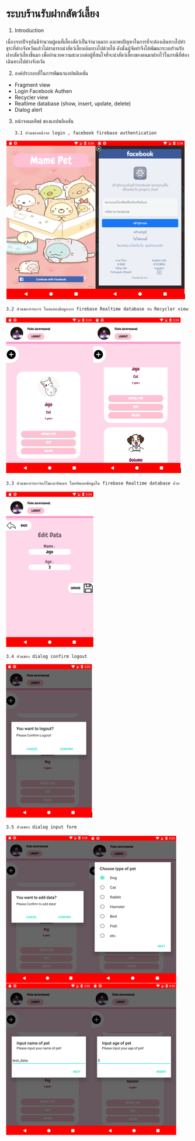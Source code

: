 # ระบบร้านรับฝากสัตว์เลี้ยง
1.	Introduction

เนื่องจากปัจจุบันมีจำนวนผู้คนที่เลี้ยงสัตว์เป็นจำนวนมาก และพบปัญหาในการที่จะต้องเดินทางไปทำธุระที่ต่างจังหวัดแล้วไม่สามารถนำสัตว์เลี้ยงเดินทางไปด้วยได้
ดังนั้นผู้จัดทำจึงได้พัฒนาระบบร้านรับฝากสัตว์เลี้ยงขึ้นมา เพื่ออำนวยความสะดวกต่อผู้ที่สนใจที่จะนำสัตว์เลี้ยงของตนมาฝากไว้ในกรณีที่ต้องเดินทางไปต่างจังหวัด 

2.	องค์ประกอบที่ในการพัฒนาแอปพลิเคชัน
- Fragment view
-	Login Facebook Authen
- Recycler view
- Realtime database (show, insert, update, delete)
- Dialog alert
    
3.	หน้าจอผลลัพธ์ ของแอปพลิเคชัน

        3.1 ส่วนของหน้าจอ login , facebook firebase authentication
  ![alt text](photo/login.PNG)
  
    3.2 ส่วนของรายการ โดยแสดงข้อมูลจาก firebase Realtime database กับ Recycler view
  ![alt text](photo/list.PNG)
  
    3.3 ส่วนของรายการแก้ไขและอัพเดท โดยอัพเดทข้อมูลใน firebase Realtime database ด้วย
  ![alt text](photo/edit.PNG)
  
    3.4 ส่วนของ dialog confirm logout
  ![alt text](photo/dialog_logout.PNG)
  
    3.5 ส่วนของ dialog input form
  ![alt text](photo/add_data.PNG)

